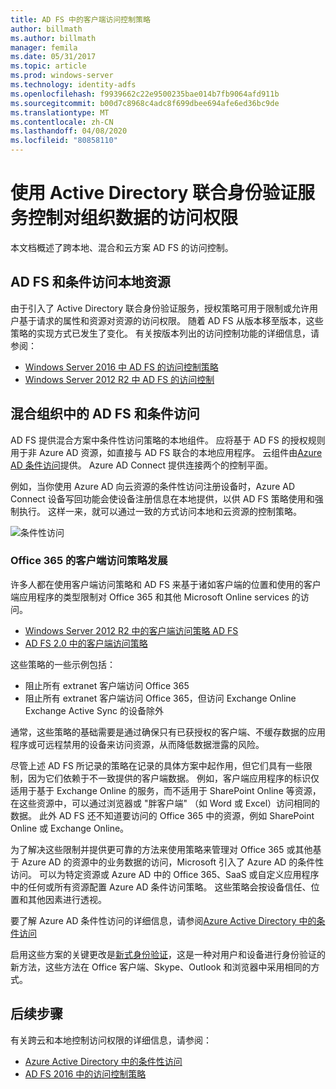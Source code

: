 ```yaml
---
title: AD FS 中的客户端访问控制策略
author: billmath
ms.author: billmath
manager: femila
ms.date: 05/31/2017
ms.topic: article
ms.prod: windows-server
ms.technology: identity-adfs
ms.openlocfilehash: f9939662c22e9500235bae014b7fb9064afd911b
ms.sourcegitcommit: b00d7c8968c4adc8f699dbee694afe6ed36bc9de
ms.translationtype: MT
ms.contentlocale: zh-CN
ms.lasthandoff: 04/08/2020
ms.locfileid: "80858110"
---
```

# <a name="controlling-access-to-organizational-data-with-active-directory-federation-services"></a>使用 Active Directory 联合身份验证服务控制对组织数据的访问权限

本文档概述了跨本地、混合和云方案 AD FS 的访问控制。  

## <a name="ad-fs-and-conditional-access-to-on-premises-resources"></a>AD FS 和条件访问本地资源 
由于引入了 Active Directory 联合身份验证服务，授权策略可用于限制或允许用户基于请求的属性和资源对资源的访问权限。  随着 AD FS 从版本移至版本，这些策略的实现方式已发生了变化。  有关按版本列出的访问控制功能的详细信息，请参阅：
- [Windows Server 2016 中 AD FS 的访问控制策略](Access-Control-Policies-in-AD-FS.md)
- [Windows Server 2012 R2 中 AD FS 的访问控制](Manage-Risk-with-Conditional-Access-Control.md)


## <a name="ad-fs-and-conditional-access-in-a-hybrid-organization"></a>混合组织中的 AD FS 和条件访问  

AD FS 提供混合方案中条件性访问策略的本地组件。 应将基于 AD FS 的授权规则用于非 Azure AD 资源，如直接与 AD FS 联合的本地应用程序。  云组件由[Azure AD 条件访问](https://docs.microsoft.com/azure/active-directory/active-directory-conditional-access)提供。  Azure AD Connect 提供连接两个的控制平面。

例如，当你使用 Azure AD 向云资源的条件性访问注册设备时，Azure AD Connect 设备写回功能会使设备注册信息在本地提供，以供 AD FS 策略使用和强制执行。  这样一来，就可以通过一致的方式访问本地和云资源的控制策略。  

![条件性访问](../deployment/media/Plan-Device-based-Conditional-Access-on-Premises/ADFS_ITPRO4.png)  


### <a name="the-evolution-of-client-access-policies-for-office-365"></a>Office 365 的客户端访问策略发展
许多人都在使用客户端访问策略和 AD FS 来基于诸如客户端的位置和使用的客户端应用程序的类型限制对 Office 365 和其他 Microsoft Online services 的访问。  
- [Windows Server 2012 R2 中的客户端访问策略 AD FS](Access-Control-Policies-W2K12.md)
- [AD FS 2.0 中的客户端访问策略](Access-Control-Policies-in-AD-FS-2.md)

这些策略的一些示例包括：
- 阻止所有 extranet 客户端访问 Office 365
- 阻止所有 extranet 客户端访问 Office 365，但访问 Exchange Online Exchange Active Sync 的设备除外

通常，这些策略的基础需要是通过确保只有已获授权的客户端、不缓存数据的应用程序或可远程禁用的设备来访问资源，从而降低数据泄露的风险。

尽管上述 AD FS 所记录的策略在记录的具体方案中起作用，但它们具有一些限制，因为它们依赖于不一致提供的客户端数据。  例如，客户端应用程序的标识仅适用于基于 Exchange Online 的服务，而不适用于 SharePoint Online 等资源，在这些资源中，可以通过浏览器或 "胖客户端" （如 Word 或 Excel）访问相同的数据。  此外 AD FS 还不知道要访问的 Office 365 中的资源，例如 SharePoint Online 或 Exchange Online。

为了解决这些限制并提供更可靠的方法来使用策略来管理对 Office 365 或其他基于 Azure AD 的资源中的业务数据的访问，Microsoft 引入了 Azure AD 的条件性访问。  可以为特定资源或 Azure AD 中的 Office 365、SaaS 或自定义应用程序中的任何或所有资源配置 Azure AD 条件访问策略。  这些策略会按设备信任、位置和其他因素进行透视。

要了解 Azure AD 条件性访问的详细信息，请参阅[Azure Active Directory 中的条件访问](https://docs.microsoft.com/azure/active-directory/active-directory-conditional-access)

启用这些方案的关键更改是[新式身份验证](https://blogs.office.com/2015/11/19/updated-office-365-modern-authentication-public-preview/)，这是一种对用户和设备进行身份验证的新方法，这些方法在 Office 客户端、Skype、Outlook 和浏览器中采用相同的方式。

## <a name="next-steps"></a>后续步骤
有关跨云和本地控制访问权限的详细信息，请参阅：

- [Azure Active Directory 中的条件性访问](https://docs.microsoft.com/azure/active-directory/active-directory-conditional-access)
- [AD FS 2016 中的访问控制策略](Access-Control-Policies-in-AD-FS.md)
